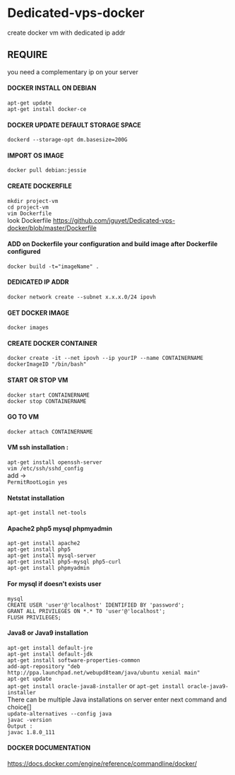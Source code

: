 # Dedicated-vps-docker
create docker vm with dedicated ip addr

## REQUIRE
you need a complementary ip on your server

#### DOCKER INSTALL ON DEBIAN
`apt-get update`  
`apt-get install docker-ce`

#### DOCKER UPDATE DEFAULT STORAGE SPACE   
`dockerd --storage-opt dm.basesize=200G`   

#### IMPORT OS IMAGE
`docker pull debian:jessie`

#### CREATE DOCKERFILE
`mkdir project-vm`  
`cd project-vm`  
`vim Dockerfile`  
look Dockerfile https://github.com/jguyet/Dedicated-vps-docker/blob/master/Dockerfile

#### ADD on Dockerfile your configuration and build image after Dockerfile configured
`docker build -t="imageName" .`

#### DEDICATED IP ADDR
`docker network create --subnet x.x.x.0/24 ipovh`

#### GET DOCKER IMAGE
`docker images`

#### CREATE DOCKER CONTAINER
`docker create -it --net ipovh --ip yourIP --name CONTAINERNAME dockerImageID "/bin/bash"`

#### START OR STOP VM
`docker start CONTAINERNAME`  
`docker stop CONTAINERNAME`  

#### GO TO VM
`docker attach CONTAINERNAME`  

#### VM ssh installation :
`apt-get install openssh-server`  
`vim /etc/ssh/sshd_config`  
add ->  
`PermitRootLogin yes`

#### Netstat installation
`apt-get install net-tools`  

#### Apache2 php5 mysql phpmyadmin
`apt-get install apache2`  
`apt-get install php5`  
`apt-get install mysql-server`  
`apt-get install php5-mysql php5-curl`   
`apt-get install phpmyadmin `  

#### For mysql if doesn't exists user
`mysql`  
`CREATE USER 'user'@'localhost' IDENTIFIED BY 'password';`  
`GRANT ALL PRIVILEGES ON *.* TO 'user'@'localhost';`  
`FLUSH PRIVILEGES;`  

#### Java8 or Java9 installation
`apt-get install default-jre`  
`apt-get install default-jdk`  
`apt-get install software-properties-common`  
`add-apt-repository "deb http://ppa.launchpad.net/webupd8team/java/ubuntu xenial main"`  
`apt-get update`  
`apt-get install oracle-java8-installer` or `apt-get install oracle-java9-installer`   
There can be multiple Java installations on server enter next command and choice[]  
`update-alternatives --config java`  
`javac -version`  
`Output :`  
`javac 1.8.0_111`

#### DOCKER DOCUMENTATION
https://docs.docker.com/engine/reference/commandline/docker/
